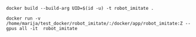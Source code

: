 ```docker build --build-arg UID=$(id -u) -t robot_imitate .```

`docker run -v /home/marija/test_docker/robot_imitate/:/docker/app/robot_imitate:Z --gpus all -it  robot_imitate`
